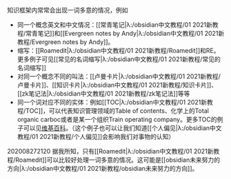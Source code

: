 知识框架内常常会出现一词多意的情况，例如
- 同一个概念英文和中文情况：[[常青笔记|λ:/obsidian中文教程/01 2021新教程/常青笔记]]和[[Evergreen notes by Andy|λ:/obsidian中文教程/01 2021新教程/Evergreen notes by Andy]]。
- 缩写：[[Roamedit|λ:/obsidian中文教程/01 2021新教程/Roamedit]]和RE。更多例子可见[[常见的名词缩写|λ:/obsidian中文教程/01 2021新教程/常见的名词缩写]]
- 对同一个概念不同的叫法：[[卢曼卡片|λ:/obsidian中文教程/01 2021新教程/卢曼卡片]]、[[知识卡片|λ:/obsidian中文教程/01 2021新教程/知识卡片]]、[[zk笔记法|λ:/obsidian中文教程/01 2021新教程/zk笔记法]]等等
- 同一个词对应不同的实体：例如[[TOC|λ:/obsidian中文教程/01 2021新教程/TOC]]，可以代表知识管理领域的Table of contents、化学上的Total organic carboc或者是某一个组织Train operating company。更多TOC的例子可以见[维基百科](https://en.wikipedia.org/wiki/TOC)。（这个例子也可以让我们知道[[个人偏见|λ:/obsidian中文教程/01 2021新教程/个人偏见]]会影响我们对事物的认知）

202008272120
据我所知，只有[[Roamedit|λ:/obsidian中文教程/01 2021新教程/Roamedit]]可以比较好处理一词多意的情况。这可能是[[obsidian未来努力的方向|λ:/obsidian中文教程/01 2021新教程/obsidian未来努力的方向]]。
